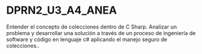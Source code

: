 # DPRN2_U3_A4_ANEA
  Entender el concepto de colecciones dentro de C Sharp. Analizar un problema y desarrollar una solución a través de un proceso de  ingeniería de software y código en lenguaje c# aplicando el manejo seguro de  colecciones..
